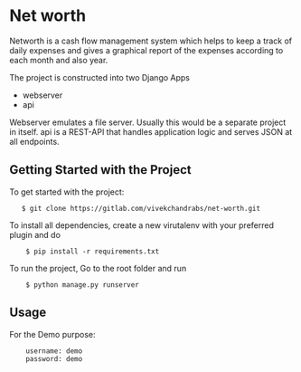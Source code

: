 # Net worth

Networth is a cash flow management system which helps to keep a track of daily expenses and gives a graphical report of the expenses according to each month and also year.

The project is constructed into two Django Apps

*  webserver
*  api

Webserver emulates a file server. Usually this would be a separate project in itself. api is a REST-API that handles application logic and serves JSON at all endpoints.


## Getting Started with the Project

To get started with the project:

       $ git clone https://gitlab.com/vivekchandrabs/net-worth.git

To install all dependencies, create a new virutalenv with your preferred plugin and do
    
        $ pip install -r requirements.txt

To run the project, Go to the root folder and run

        $ python manage.py runserver
        
    
## Usage

For the Demo purpose:

        username: demo
        password: demo
        
        
        
        